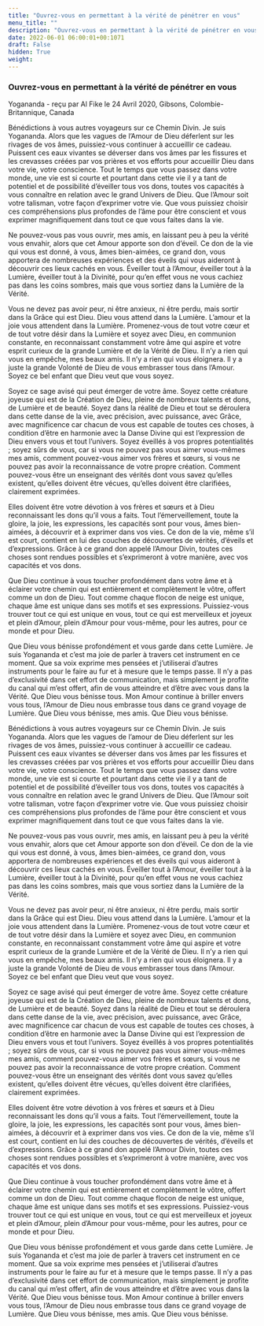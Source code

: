 ```yaml
---
title: "Ouvrez-vous en permettant à la vérité de pénétrer en vous"
menu_title: ""
description: "Ouvrez-vous en permettant à la vérité de pénétrer en vous"
date: 2022-06-01 06:00:01+00:1071
draft: False
hidden: True
weight:
---
```

### Ouvrez-vous en permettant à la vérité de pénétrer en vous

Yogananda - reçu par Al Fike le 24 Avril 2020, Gibsons, Colombie-Britannique, Canada

Bénédictions à vous autres voyageurs sur ce Chemin Divin. Je suis Yogananda. Alors que les vagues de l’Amour de Dieu déferlent sur les rivages de vos âmes, puissiez-vous continuer à accueillir ce cadeau. Puissent ces eaux vivantes se déverser dans vos âmes par les fissures et les crevasses créées par vos prières et vos efforts pour accueillir Dieu dans votre vie, votre conscience. Tout le temps que vous passez dans votre monde, une vie est si courte et pourtant dans cette vie il y a tant de potentiel et de possibilité d’éveiller tous vos dons, toutes vos capacités à vous connaître en relation avec le grand Univers de Dieu. Que l’Amour soit votre talisman, votre façon d’exprimer votre vie. Que vous puissiez choisir ces compréhensions plus profondes de l’âme pour être conscient et vous exprimer magnifiquement dans tout ce que vous faites dans la vie.

Ne pouvez-vous pas vous ouvrir, mes amis, en laissant peu à peu la vérité vous envahir, alors que cet Amour apporte son don d’éveil. Ce don de la vie qui vous est donné, à vous, âmes bien-aimées, ce grand don, vous apportera de nombreuses expériences et des éveils qui vous aideront à découvrir ces lieux cachés en vous. Éveiller tout à l’Amour, éveiller tout à la Lumière, éveiller tout à la Divinité, pour qu’en effet vous ne vous cachiez pas dans les coins sombres, mais que vous sortiez dans la Lumière de la Vérité.

Vous ne devez pas avoir peur, ni être anxieux, ni être perdu, mais sortir dans la Grâce qui est Dieu. Dieu vous attend dans la Lumière. L’amour et la joie vous attendent dans la Lumière. Promenez-vous de tout votre cœur et de tout votre désir dans la Lumière et soyez avec Dieu, en communion constante, en reconnaissant constamment votre âme qui aspire et votre esprit curieux de la grande Lumière et de la Vérité de Dieu. Il n’y a rien qui vous en empêche, mes beaux amis. Il n’y a rien qui vous éloignera. Il y a juste la grande Volonté de Dieu de vous embrasser tous dans l’Amour. Soyez ce bel enfant que Dieu veut que vous soyez.

Soyez ce sage avisé qui peut émerger de votre âme. Soyez cette créature joyeuse qui est de la Création de Dieu, pleine de nombreux talents et dons, de Lumière et de beauté. Soyez dans la réalité de Dieu et tout se déroulera dans cette danse de la vie, avec précision, avec puissance, avec Grâce, avec magnificence car chacun de vous est capable de toutes ces choses, à condition d’être en harmonie avec la Danse Divine qui est l’expression de Dieu envers vous et tout l’univers. Soyez éveillés à vos propres potentialités ; soyez sûrs de vous, car si vous ne pouvez pas vous aimer vous-mêmes mes amis, comment pouvez-vous aimer vos frères et sœurs, si vous ne pouvez pas avoir la reconnaissance de votre propre création. Comment pouvez-vous être un enseignant des vérités dont vous savez qu’elles existent, qu’elles doivent être vécues, qu’elles doivent être clarifiées, clairement exprimées.

Elles doivent être votre dévotion à vos frères et sœurs et à Dieu reconnaissant les dons qu’il vous a faits. Tout l’émerveillement, toute la gloire, la joie, les expressions, les capacités sont pour vous, âmes bien-aimées, à découvrir et à exprimer dans vos vies. Ce don de la vie, même s’il est court, contient en lui des couches de découvertes de vérités, d’éveils et d’expressions. Grâce à ce grand don appelé l’Amour Divin, toutes ces choses sont rendues possibles et s’exprimeront à votre manière, avec vos capacités et vos dons.

Que Dieu continue à vous toucher profondément dans votre âme et à éclairer votre chemin qui est entièrement et complètement le vôtre, offert comme un don de Dieu. Tout comme chaque flocon de neige est unique, chaque âme est unique dans ses motifs et ses expressions. Puissiez-vous trouver tout ce qui est unique en vous, tout ce qui est merveilleux et joyeux et plein d’Amour, plein d’Amour pour vous-même, pour les autres, pour ce monde et pour Dieu.

Que Dieu vous bénisse profondément et vous garde dans cette Lumière. Je suis Yogananda et c’est ma joie de parler à travers cet instrument en ce moment. Que sa voix exprime mes pensées et j’utiliserai d’autres instruments pour le faire au fur et à mesure que le temps passe. Il n’y a pas d’exclusivité dans cet effort de communication, mais simplement je profite du canal qui m’est offert, afin de vous atteindre et d’être avec vous dans la Vérité. Que Dieu vous bénisse tous. Mon Amour continue à briller envers vous tous, l’Amour de Dieu nous embrasse tous dans ce grand voyage de Lumière. Que Dieu vous bénisse, mes amis. Que Dieu vous bénisse.

Bénédictions à vous autres voyageurs sur ce Chemin Divin. Je suis Yogananda. Alors que les vagues de l’amour de Dieu déferlent sur les rivages de vos âmes, puissiez-vous continuer à accueillir ce cadeau. Puissent ces eaux vivantes se déverser dans vos âmes par les fissures et les crevasses créées par vos prières et vos efforts pour accueillir Dieu dans votre vie, votre conscience. Tout le temps que vous passez dans votre monde, une vie est si courte et pourtant dans cette vie il y a tant de potentiel et de possibilité d’éveiller tous vos dons, toutes vos capacités à vous connaître en relation avec le grand Univers de Dieu. Que l’Amour soit votre talisman, votre façon d’exprimer votre vie. Que vous puissiez choisir ces compréhensions plus profondes de l’âme pour être conscient et vous exprimer magnifiquement dans tout ce que vous faites dans la vie.

Ne pouvez-vous pas vous ouvrir, mes amis, en laissant peu à peu la vérité vous envahir, alors que cet Amour apporte son don d’éveil. Ce don de la vie qui vous est donné, à vous, âmes bien-aimées, ce grand don, vous apportera de nombreuses expériences et des éveils qui vous aideront à découvrir ces lieux cachés en vous. Éveiller tout à l’Amour, éveiller tout à la Lumière, éveiller tout à la Divinité, pour qu’en effet vous ne vous cachiez pas dans les coins sombres, mais que vous sortiez dans la Lumière de la Vérité.

Vous ne devez pas avoir peur, ni être anxieux, ni être perdu, mais sortir dans la Grâce qui est Dieu. Dieu vous attend dans la Lumière. L’amour et la joie vous attendent dans la Lumière. Promenez-vous de tout votre cœur et de tout votre désir dans la Lumière et soyez avec Dieu, en communion constante, en reconnaissant constamment votre âme qui aspire et votre esprit curieux de la grande Lumière et de la Vérité de Dieu. Il n’y a rien qui vous en empêche, mes beaux amis. Il n’y a rien qui vous éloignera. Il y a juste la grande Volonté de Dieu de vous embrasser tous dans l’Amour. Soyez ce bel enfant que Dieu veut que vous soyez.

Soyez ce sage avisé qui peut émerger de votre âme. Soyez cette créature joyeuse qui est de la Création de Dieu, pleine de nombreux talents et dons, de Lumière et de beauté. Soyez dans la réalité de Dieu et tout se déroulera dans cette danse de la vie, avec précision, avec puissance, avec Grâce, avec magnificence car chacun de vous est capable de toutes ces choses, à condition d’être en harmonie avec la Danse Divine qui est l’expression de Dieu envers vous et tout l’univers. Soyez éveillés à vos propres potentialités ; soyez sûrs de vous, car si vous ne pouvez pas vous aimer vous-mêmes mes amis, comment pouvez-vous aimer vos frères et sœurs, si vous ne pouvez pas avoir la reconnaissance de votre propre création. Comment pouvez-vous être un enseignant des vérités dont vous savez qu’elles existent, qu’elles doivent être vécues, qu’elles doivent être clarifiées, clairement exprimées.

Elles doivent être votre dévotion à vos frères et sœurs et à Dieu reconnaissant les dons qu’il vous a faits. Tout l’émerveillement, toute la gloire, la joie, les expressions, les capacités sont pour vous, âmes bien-aimées, à découvrir et à exprimer dans vos vies. Ce don de la vie, même s’il est court, contient en lui des couches de découvertes de vérités, d’éveils et d’expressions. Grâce à ce grand don appelé l’Amour Divin, toutes ces choses sont rendues possibles et s’exprimeront à votre manière, avec vos capacités et vos dons.

Que Dieu continue à vous toucher profondément dans votre âme et à éclairer votre chemin qui est entièrement et complètement le vôtre, offert comme un don de Dieu. Tout comme chaque flocon de neige est unique, chaque âme est unique dans ses motifs et ses expressions. Puissiez-vous trouver tout ce qui est unique en vous, tout ce qui est merveilleux et joyeux et plein d’Amour, plein d’Amour pour vous-même, pour les autres, pour ce monde et pour Dieu.

Que Dieu vous bénisse profondément et vous garde dans cette Lumière. Je suis Yogananda et c’est ma joie de parler à travers cet instrument en ce moment. Que sa voix exprime mes pensées et j’utiliserai d’autres instruments pour le faire au fur et à mesure que le temps passe. Il n’y a pas d’exclusivité dans cet effort de communication, mais simplement je profite du canal qui m’est offert, afin de vous atteindre et d’être avec vous dans la Vérité. Que Dieu vous bénisse tous. Mon Amour continue à briller envers vous tous, l’Amour de Dieu nous embrasse tous dans ce grand voyage de Lumière. Que Dieu vous bénisse, mes amis. Que Dieu vous bénisse.



